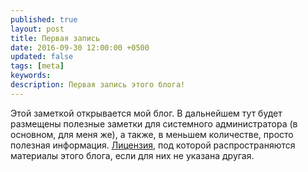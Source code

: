 ```yaml
---
published: true
layout: post
title: Первая запись
date: 2016-09-30 12:00:00 +0500
updated: false
tags: [meta]
keywords:
description: Первая запись этого блога!
---
```

Этой заметкой открывается мой блог. В дальнейшем тут будет размещены полезные заметки для системного администратора (в основном, для меня же), а также, в меньшем количестве, просто полезная информация. [Лицензия][1], под которой распространяются материалы этого блога, если для них не указана другая.

[1]: http://trefmanic.me/files/mit.txt "Русский перевод лицензии MIT"
